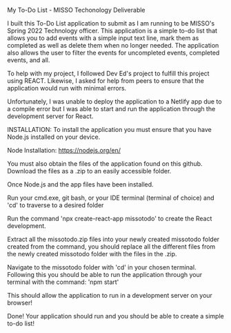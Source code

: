My To-Do List - MISSO Techonology Deliverable

I built this To-Do List application to submit as I am running to be MISSO's Spring 2022 Technology officer.
This application is a simple to-do list that allows you to add events with a simple input text line,
mark them as completed as well as delete them when no longer needed.
The application also allows the user to filter the events for uncompleted events, completed events, and all.

To help with my project, I followed Dev Ed's project to fulfill this project using REACT.
Likewise, I asked for help from peers to ensure that the application would run with minimal errors.

Unfortunately, I was unable to deploy the application to a Netlify app due to a compile error
but I was able to start and run the application through the development server for React.

INSTALLATION:
To install the application you must ensure that you have Node.js installed on your device.

Node Installation: https://nodejs.org/en/

You must also obtain the files of the application found on this github.
Download the files as a .zip to an easily accessible folder.

Once Node.js and the app files have been installed.

Run your cmd.exe, git bash, or your IDE terminal (terminal of choice) and 'cd' to traverse to a desired folder

Run the command 'npx create-react-app missotodo' to create the React development.

Extract all the missotodo.zip files into your newly created missotodo folder created from the command, you should replace all the different
files from the newly created missotodo folder with the files in the .zip.

Navigate to the missotodo folder with 'cd' in your chosen terminal.
Following this you should be able to run the application through your terminal with the command:
'npm start'

This should allow the application to run in a development server on your browser!

Done! Your application should run and you should be able to create a simple to-do list!



